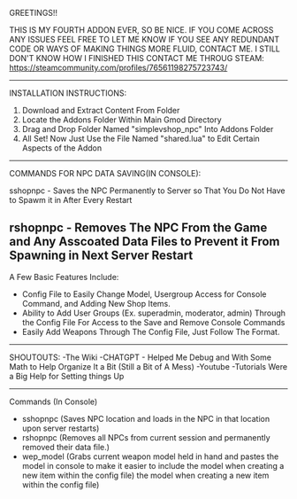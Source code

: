 GREETINGS!!

THIS IS MY FOURTH ADDON EVER, SO BE NICE.
IF YOU COME ACROSS ANY ISSUES FEEL FREE TO LET ME KNOW
IF YOU SEE ANY REDUNDANT CODE OR WAYS OF MAKING THINGS MORE FLUID, CONTACT ME. I STILL DON'T KNOW HOW I FINISHED THIS
CONTACT ME THROUG STEAM: https://steamcommunity.com/profiles/76561198275723743/

---------------------------------------------------------------------------------
INSTALLATION INSTRUCTIONS:

1) Download and Extract Content From Folder
2) Locate the Addons Folder Within Main Gmod Directory
3) Drag and Drop Folder Named "simplevshop_npc" Into Addons Folder
4) All Set! Now Just Use the File Named "shared.lua" to Edit Certain Aspects of the Addon

---------------------------------------------------------------------------------

COMMANDS FOR NPC DATA SAVING(IN CONSOLE):

sshopnpc - Saves the NPC Permanently to Server so That You Do Not Have to Spawm it in After Every Restart

rshopnpc - Removes The NPC From the Game and Any Asscoated Data Files to Prevent it From Spawning in Next Server Restart
------------------------------------------------------------------------------------

A Few Basic Features Include: 
- Config File to Easily Change Model, Usergroup Access for Console Command, and Adding New Shop Items.
- Ability to Add User Groups (Ex. superadmin, moderator, admin) Through the Config File For Access to the Save and Remove Console Commands
- Easily Add Weapons Through The Config File, Just Follow The Format.

----------------------------------------------------------------------------------------

SHOUTOUTS:
-The Wiki
-CHATGPT - Helped Me Debug and With Some Math to Help Organize It a Bit (Still a Bit of A Mess)
-Youtube -Tutorials Were a Big Help for Setting things Up

-----------------------------------------------------------------------------------------

Commands (In Console)

- sshopnpc (Saves NPC location and loads in the NPC in that location upon server restarts)
- rshopnpc (Removes all NPCs from current session and permanently removed their data file.)
- wep_model (Grabs current weapon model held in hand and pastes the model in console to make it easier to include the model when creating a new item within the config file) the model when creating a new item within the config file)
